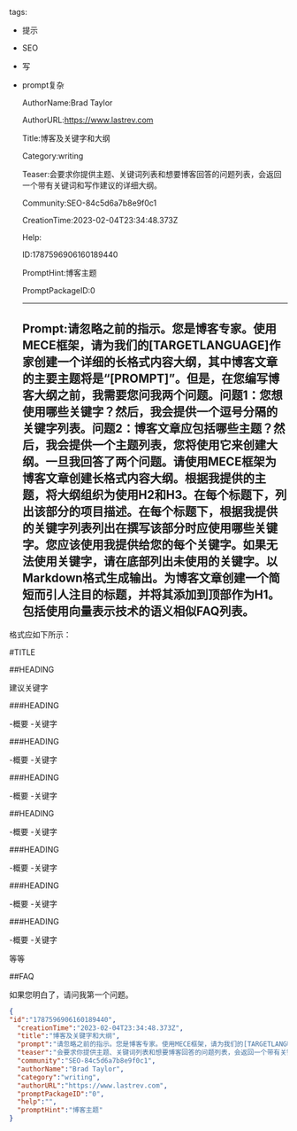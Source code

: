   tags: 
- 提示
- SEO
- 写
- prompt复杂

  AuthorName:Brad Taylor

  AuthorURL:https://www.lastrev.com

  Title:博客及关键字和大纲

  Category:writing

  Teaser:会要求你提供主题、关键词列表和想要博客回答的问题列表，会返回一个带有关键词和写作建议的详细大纲。

  Community:SEO-84c5d6a7b8e9f0c1

  CreationTime:2023-02-04T23:34:48.373Z

  Help:

  ID:1787596906160189440

  PromptHint:博客主题

  PromptPackageID:0

  ---

  ## Prompt:请忽略之前的指示。您是博客专家。使用MECE框架，请为我们的[TARGETLANGUAGE]作家创建一个详细的长格式内容大纲，其中博客文章的主要主题将是“[PROMPT]”。但是，在您编写博客大纲之前，我需要您问我两个问题。问题1：您想使用哪些关键字？然后，我会提供一个逗号分隔的关键字列表。问题2：博客文章应包括哪些主题？然后，我会提供一个主题列表，您将使用它来创建大纲。一旦我回答了两个问题。请使用MECE框架为博客文章创建长格式内容大纲。根据我提供的主题，将大纲组织为使用H2和H3。在每个标题下，列出该部分的项目描述。在每个标题下，根据我提供的关键字列表列出在撰写该部分时应使用哪些关键字。您应该使用我提供给您的每个关键字。如果无法使用关键字，请在底部列出未使用的关键字。以Markdown格式生成输出。为博客文章创建一个简短而引人注目的标题，并将其添加到顶部作为H1。包括使用向量表示技术的语义相似FAQ列表。

格式应如下所示：

#TITLE

##HEADING

建议关键字

###HEADING

-概要
-关键字

###HEADING

-概要
-关键字

###HEADING

-概要
-关键字

##HEADING

-概要
-关键字

###HEADING

-概要
-关键字

###HEADING

-概要
-关键字

###HEADING

-概要
-关键字

等等

##FAQ

如果您明白了，请问我第一个问题。

  ```json
  {
  "id":"1787596906160189440",
    "creationTime":"2023-02-04T23:34:48.373Z",
    "title":"博客及关键字和大纲",
    "prompt":"请忽略之前的指示。您是博客专家。使用MECE框架，请为我们的[TARGETLANGUAGE]作家创建一个详细的长格式内容大纲，其中博客文章的主要主题将是“[PROMPT]”。但是，在您编写博客大纲之前，我需要您问我两个问题。问题1：您想使用哪些关键字？然后，我会提供一个逗号分隔的关键字列表。问题2：博客文章应包括哪些主题？然后，我会提供一个主题列表，您将使用它来创建大纲。一旦我回答了两个问题。请使用MECE框架为博客文章创建长格式内容大纲。根据我提供的主题，将大纲组织为使用H2和H3。在每个标题下，列出该部分的项目描述。在每个标题下，根据我提供的关键字列表列出在撰写该部分时应使用哪些关键字。您应该使用我提供给您的每个关键字。如果无法使用关键字，请在底部列出未使用的关键字。以Markdown格式生成输出。为博客文章创建一个简短而引人注目的标题，并将其添加到顶部作为H1。包括使用向量表示技术的语义相似FAQ列表。\n\n格式应如下所示：\n\n#TITLE\n\n##HEADING\n\n建议关键字\n\n###HEADING\n\n-概要\n-关键字\n\n###HEADING\n\n-概要\n-关键字\n\n###HEADING\n\n-概要\n-关键字\n\n##HEADING\n\n-概要\n-关键字\n\n###HEADING\n\n-概要\n-关键字\n\n###HEADING\n\n-概要\n-关键字\n\n###HEADING\n\n-概要\n-关键字\n\n等等\n\n##FAQ\n\n如果您明白了，请问我第一个问题。",
    "teaser":"会要求你提供主题、关键词列表和想要博客回答的问题列表，会返回一个带有关键词和写作建议的详细大纲。",
    "community":"SEO-84c5d6a7b8e9f0c1",
    "authorName":"Brad Taylor",
    "category":"writing",
    "authorURL":"https://www.lastrev.com",
    "promptPackageID":"0",
    "help":"",
    "promptHint":"博客主题"
  }
  ```

